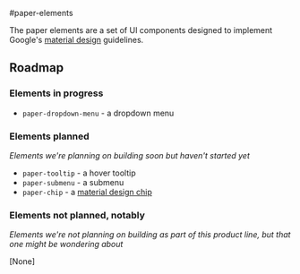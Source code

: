 #paper-elements

The paper elements are a set of UI components designed to implement Google's [material design](http://www.google.com/design/spec/material-design/introduction.html) guidelines.

## Roadmap

### Elements in progress

* `paper-dropdown-menu` - a dropdown menu

### Elements planned
_Elements we're planning on building soon but haven't started yet_

* `paper-tooltip` - a hover tooltip
* `paper-submenu` - a submenu
* `paper-chip` - a [material design chip](http://www.google.com/design/spec/components/chips.html)

### Elements not planned, notably
_Elements we're not planning on building as part of this product line, but that one might be wondering about_

[None]
